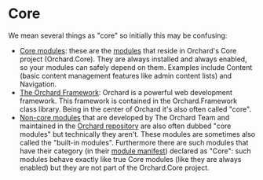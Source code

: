# Core

We mean several things as "core" so initially this may be confusing:

- [Core modules](https://docs.orchardproject.net/en/latest/Documentation/Builtin-Features/#core-modules): these are the [modules](Module) that reside in Orchard's Core project (Orchard.Core). They are always installed and always enabled, so your modules can safely depend on them. Examples include Content (basic content management features like admin content lists) and Navigation.
- [The Orchard Framework](https://docs.orchardproject.net/en/latest/Documentation/Source-code-organization/#orchardframework-project): Orchard is a powerful web development framework. This framework is contained in the Orchard.Framework class library. Being in the center of Orchard it's also often called "core".
- [Non-core modules](https://docs.orchardproject.net/en/latest/Documentation/Builtin-Features/#non-core-modules) that are developed by The Orchard Team and maintained in the [Orchard repository](https://github.com/OrchardCMS/Orchard) are also often dubbed "core modules" but technically they aren't. These modules are sometimes also called the "built-in modules". Furthermore there are such modules that have their category (in their [module manifest](https://docs.orchardproject.net/en/latest/Documentation/Manifest-files/)) declared as "Core": such modules behave exactly like true Core modules (like they are always enabled) but they are not part of the Orchard.Core project.
